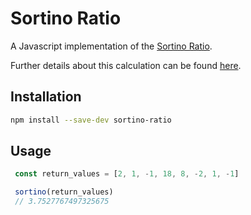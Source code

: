 # Sortino Ratio

A Javascript implementation of the [Sortino Ratio](https://en.wikipedia.org/wiki/Sortino_ratio).

Further details about this calculation can be found [here](http://www.sunrisecapital.com/wp-content/uploads/2014/06/Futures_Mag_Sortino_0213.pdf).

## Installation
``` bash
npm install --save-dev sortino-ratio
```

## Usage
```javascript
 const return_values = [2, 1, -1, 18, 8, -2, 1, -1]

 sortino(return_values)
 // 3.7527767497325675
```
